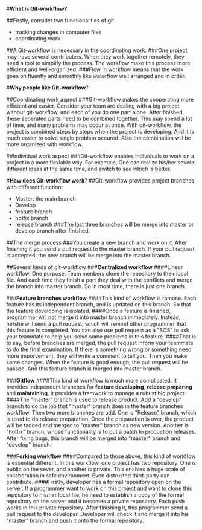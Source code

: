 #**What is Git-workflow?**

##Firstly, consider two functionalities of git.
- tracking changes in computer files
- coordinating work

##A Git-workflow is necessary in the coordinating work.
###One project may have several contributers. When they work together remotely, they need a tool to simplify the process. The workflow make this process more efficient and well-organized.
###Flow in workflow means that the work goes on fluently and smoothly like waterflow well arranged and in order.

#**Why people like Git-workflow**? 

##Coordinating work aspect
###Git-workflow makes the cooperating more efficient and easier. Consider your team are dealing with a big project without git-workflow, and each of you do one part alone. After finished, these seperated parts need to be combined together. This may spend a lot of time, and many problems may occur at once. With git-workflow, the project is combined steps by steps when the project is developing. And it is much easier to solve single problem occured. Also the combination will be more organized with workflow.

##Individual work aspect
###Git-workflow enables individuals to work on a project in a more flexiable way. For example, One can realize his/her several different ideas at the same time, and switch to see which is better. 

#**How does Git-workflow work**?
##Git-workflow provides project branches with different function:
- Master: the main branch
- Develop
- feature branch
- hotfix branch
- release branch
###The last three branches will be merge into master or develop branch after finished.

##The merge process
###You create a new branch and work on it. After finishing it you send a pull request to the master branch. If your pull request is accepted, the new branch will be merge into the master branch.

##Several kinds of git-workflow
###**Centralized workflow**
####Linear workflow. One purpose. Team menbers clone the repository to their local file. And each time they finish a part they deal with the conflicts and merge the branch into master branch. So in most time, there is just one branch.

###**Feature branches workflow**
####This kind of workflow is ramose. Each feature has its independent branch, and is updated on this branch. So that the feature developing is isolated. 
####Once a feature is finished, programmer will not merge it into master branch immediately. Instead, he/she will send a pull request, which will remind other programmer that this feature is completed. You can also use pull request as a "SOS" to ask your teammate to help you solve some problems in this feature.
####That is to say, before branches are merged, the pull request inform your teammate to do the final examination. If there is something wrong or something need more imporvement, they will write a comment to tell you. Then you make some changes. When the feature is good enough, the pull request will be passed. And this feature branch is merged into master branch.

###**Gitflow**
####This kind of workflow is much more complicated. It provides independent branches for **feature developing**, **release preparing** and **maintaining**. It provides a framwork to manage a rubust big project.
####The "master" branch is used to release product. Add a "develop" branch to do the job that "master" branch does in the feature branches workflow. Then two more branches are add. One is "Release" branch, which is used to do release preparation. Once the preparation is over, the product will be tagged and merged to "master" branch as new version. Another is "hotfix" branch, whose functionality is to put a patch to production releases. After fixing bugs, this branch will be merged into "master" branch and "develop" branch.

###**Forking workflow**
####Compared to those above, this kind of workflow is essential different. In this workflow, one project has two repository. One is public on the sever, and another is private. This enables a huge scale of collaboration in safe environment. Even distrusted third-party can contribute. 
####Firstly, developer has a formal repository open on the server. If a programmer want to work on this project and want to clone this repository to his/her local file, he need to establish a copy of the formal repository on the server and it becomes a private repository. Each push works in this private repository. After finishing it, this programmer send a pull request to the developer. Developer will check it and merge it into his "master" branch and push it onto the formal repository.
